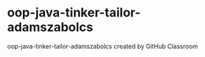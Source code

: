 # oop-java-tinker-tailor-adamszabolcs
oop-java-tinker-tailor-adamszabolcs created by GitHub Classroom
